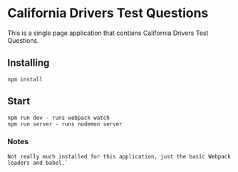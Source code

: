 # California Drivers Test Questions

This is a single page application that contains California Drivers Test Questions. 

## Installing
  ```
  npm install
  ```
## Start 
  ```
  npm run dev - runs webpack watch
  npm run server - runs nodemon server
  ```
### Notes
  ```
  Not really much installed for this application, just the basic Webpack loaders and babel.`
  ```

